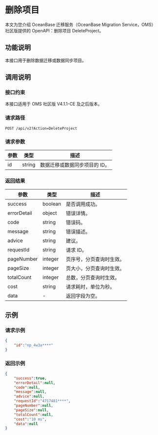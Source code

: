 
# 删除项目

本文为您介绍 OceanBase 迁移服务（OceanBase Migration Service，OMS）社区版提供的 OpenAPI：删除项目 DeleteProject。

## 功能说明

本接口用于删除数据迁移或数据同步项目。

## 调用说明

### 接口约束

本接口适用于 OMS 社区版 V4.1.1-CE 及之后版本。

### 请求路径

`POST /api/v2?Action=DeleteProject`

### 请求参数

|    参数     |   类型   |     描述      |
|-----------|--------|-------------|
|     id      | string      |  数据迁移或数据同步项目的 ID。|

### 返回结果

|     参数     |        类型        |           描述           |
|------------|------------------|------------------------|
| success    | boolean          | 是否调用成功。                |
| errorDetail | object | 错误详情。|
| code       | string           | 错误码。                   |
| message    | string           | 错误描述。                 |
| advice     | string           | 建议。                    |
| requestId  | string           | 请求 ID。                 |
| pageNumber | integer | 页序号，分页查询时生效。                  |
| pageSize   | integer | 页大小，分页查询时生效。                  |
| totalCount | integer | 总数，分页查询时生效。                  |
| cost       | string           | 请求耗时，单位为秒。                  |
| data       | -           | 返回字段为空。 |

## 示例

### 请求示例

```JSON
{
    "id":"np_4w3a****"
}
```

### 返回示例

```JSON
{
    "success":true,
    "errorDetail":null,
    "code":null,
    "message":null,
    "advice":null,
    "requestId":"4717481****",
    "pageNumber":null,
    "pageSize":null,
    "totalCount":null,
    "cost":"10 ms",
    "data":null
}
```
